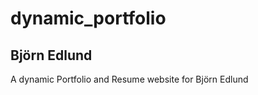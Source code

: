# dynamic_portfolio

<h2>Bj&ouml;rn Edlund</h2>
A dynamic Portfolio and Resume website for Björn Edlund
